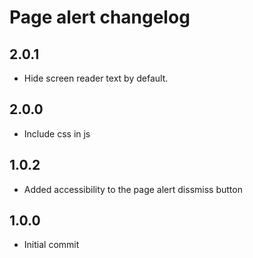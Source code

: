 # Page alert changelog

## 2.0.1

- Hide screen reader text by default.

## 2.0.0

- Include css in js

## 1.0.2

- Added accessibility to the page alert dissmiss button

## 1.0.0

- Initial commit
